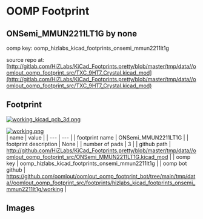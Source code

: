 # OOMP Footprint  
## ONSemi_MMUN2211LT1G  by none  
  
oomp key: oomp_hizlabs_kicad_footprints_onsemi_mmun2211lt1g  
  
source repo at: [http://gitlab.com/HiZLabs/KiCad_Footprints.pretty/blob/master/tmp/data//oomlout_oomp_footprint_src/TXC_9HT7_Crystal.kicad_mod](http://gitlab.com/HiZLabs/KiCad_Footprints.pretty/blob/master/tmp/data//oomlout_oomp_footprint_src/TXC_9HT7_Crystal.kicad_mod)  
## Footprint  
  
[![working_kicad_pcb_3d.png](working_kicad_pcb_3d_600.png)](working_kicad_pcb_3d.png)  
  
[![working.png](working_600.png)](working.png)  
| name | value | 
| --- | --- | 
| footprint name | ONSemi_MMUN2211LT1G | 
| footprint description | None | 
| number of pads | 3 | 
| github path | http://github.com/HiZLabs/KiCad_Footprints.pretty/blob/master/tmp/data//oomlout_oomp_footprint_src/ONSemi_MMUN2211LT1G.kicad_mod | 
| oomp key | oomp_hizlabs_kicad_footprints_onsemi_mmun2211lt1g | 
| oomp bot github | https://github.com/oomlout/oomlout_oomp_footprint_bot/tree/main/tmp/data//oomlout_oomp_footprint_src/footprints/hizlabs_kicad_footprints_onsemi_mmun2211lt1g/working | 
## Images  
